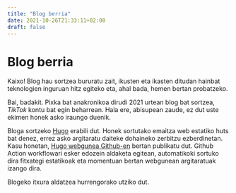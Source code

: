 ```yaml
---
title: "Blog berria"
date: 2021-10-26T21:33:11+02:00
draft: false
---
```


# Blog berria

Kaixo! Blog hau sortzea bururatu zait, ikusten eta ikasten ditudan hainbat teknologien inguruan hitz egiteko eta, ahal bada, hemen bertan probatzeko.

Bai, badakit. Pixka bat anakronikoa dirudi 2021 urtean blog bat sortzea, _TikTok_ kontu bat egin beharrean. Hala ere, abisupean zaude, ez dut uste ekimen honek asko iraungo duenik.

Bloga sortzeko [Hugo](https://gohugo.io) erabili dut. Honek sortutako emaitza web estatiko huts bat denez, errez asko argitaratu daiteke dohaineko zerbitzu ezberdinetan. Kasu honetan, [Hugo webgunea Github-en](https://gohugo.io/hosting-and-deployment/hosting-on-github/) bertan publikatu dut. Github Action workflowari esker edozein aldaketa egitean, automatikoki sortuko dira fitxategi estatikoak eta momentuan bertan webgunean argitaratuak izango dira.

Blogeko itxura aldatzea hurrengorako utziko dut.
